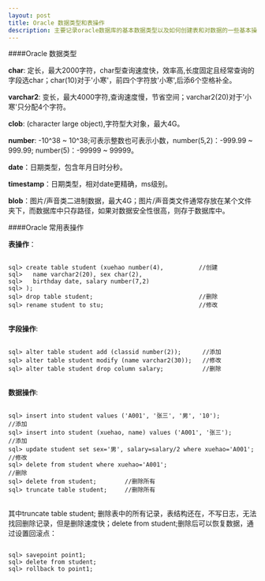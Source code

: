 ```yaml
---
layout: post 
title: Oracle 数据类型和表操作 
description: 主要记录oracle数据库的基本数据类型以及如何创建表和对数据的一些基本操作。 
---
```


####Oracle 数据类型 

<b>char</b>: 定长，最大2000字符，char型查询速度快，效率高,长度固定且经常查询的字段选char；char(10)对于'小寒'，前四个字符放'小寒',后添6个空格补全。 

<b>varchar2</b>: 变长，最大4000字符,查询速度慢，节省空间；varchar2(20)对于'小寒'只分配4个字符。 

<b>clob</b>: (character large object),字符型大对象，最大4G。 

<b>number</b>: -10^38 ~ 10^38;可表示整数也可表示小数，number(5,2)：-999.99 ~ 999.99; number(5)：-99999 ~ 99999。 

<b>date</b>：日期类型，包含年月日时分秒。

<b>timestamp</b>：日期类型，相对date更精确，ms级别。

<b>blob</b>：图片/声音类二进制数据，最大4G；图片/声音类文件通常存放在某个文件夹下，而数据库中只存路径，如果对数据安全性很高，则存于数据库中。

####Oracle 常用表操作 

<b>表操作</b>：

<pre>
<code id='code-customize'>
sql> create table student (xuehao number(4),          //创建
sql>   name varchar2(20), sex char(2),
sql>   birthday date, salary number(7,2)
sql> ); 
sql> drop table student;                              //删除
sql> rename student to stu;                           //修改
</code>
</pre>

<b>字段操作</b>:
<pre>
<code id='code-customize'>
sql> alter table student add (classid number(2));      //添加 
sql> alter table student modify (name varchar2(30));   //修改 
sql> alter table student drop column salary;           //删除 
</code>
</pre>

<b>数据操作</b>:

<pre>
<code id='code-customize'>
sql> insert into student values ('A001', '张三', '男', '10');          //添加 
sql> insert into student (xuehao, name) values ('A001', '张三');       //添加 
sql> update student set sex='男', salary=salary/2 where xuehao='A001'; //修改
sql> delete from student where xuehao='A001';                          //删除 
sql> delete from student;        //删除所有 
sql> truncate table student;     //删除所有 
</code>
</pre>

其中truncate table student; 删除表中的所有记录，表结构还在，不写日志，无法找回删除记录，但是删除速度快；delete from student;删除后可以恢复数据，通过设置回滚点：

<pre>
<code id='code-customize'>
sql> savepoint point1; 
sql> delete from student; 
sql> rollback to point1; 
</code>
</pre>

